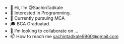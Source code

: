 - 👋 Hi, I’m @SachinTadkale
- 👀 Interested in Programming.
- 🌱 Currently pursuing MCA
- 🎓 BCA Graduatad.
- 💞️ I’m looking to collaborate on ...
- 📫 How to reach me sachintadkale9960@gmail.com

<!---
SachinTadkale/SachinTadkale is a ✨ special ✨ repository because its `README.md` (this file) appears on your GitHub profile.
You can click the Preview link to take a look at your changes.
--->
